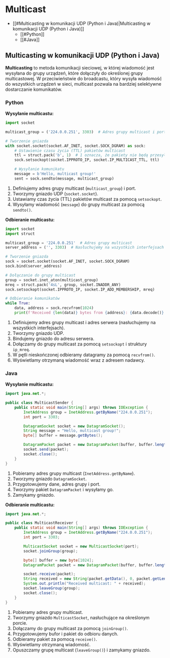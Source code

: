 # Multicast
- [[#Multicasting w komunikacji UDP (Python i Java)|Multicasting w komunikacji UDP (Python i Java)]]
	- [[#Python]]
	- [[#Java]]


## Multicasting w komunikacji UDP (Python i Java)

**Multicasting** to metoda komunikacji sieciowej, w której wiadomość jest wysyłana do grupy urządzeń, które dołączyły do określonej grupy multicastowej. W przeciwieństwie do broadcastu, który wysyła wiadomość do wszystkich urządzeń w sieci, multicast pozwala na bardziej selektywne dostarczanie komunikatów.

### Python

**Wysyłanie multicastu:**
```py
import socket

multicast_group = ('224.0.0.251', 3303)  # Adres grupy multicast i port

# Tworzenie gniazda
with socket.socket(socket.AF_INET, socket.SOCK_DGRAM) as sock:
    # Ustawienie czasu życia (TTL) pakietów multicast
    ttl = struct.pack('b', 1)  # 1 oznacza, że pakiety nie będą przesyłane poza sieć lokalną
    sock.setsockopt(socket.IPPROTO_IP, socket.IP_MULTICAST_TTL, ttl)

    # Wysyłanie komunikatu
    message = b'Hello, multicast group!'
    sent = sock.sendto(message, multicast_group)
```

1. Definiujemy adres grupy multicast (`multicast_group`) i port.
2. Tworzymy gniazdo UDP (`socket.socket`).
3. Ustawiamy czas życia (TTL) pakietów multicast za pomocą `setsockopt`.
4. Wysyłamy wiadomość (`message`) do grupy multicast za pomocą `sendto()`.

**Odbieranie multicastu:**
```py
import socket
import struct

multicast_group = '224.0.0.251'  # Adres grupy multicast
server_address = ('', 3303)  # Nasłuchujemy na wszystkich interfejsach na porcie 3303

# Tworzenie gniazda
sock = socket.socket(socket.AF_INET, socket.SOCK_DGRAM)
sock.bind(server_address)

# Dołączanie do grupy multicast
group = socket.inet_aton(multicast_group)
mreq = struct.pack('4sL', group, socket.INADDR_ANY)
sock.setsockopt(socket.IPPROTO_IP, socket.IP_ADD_MEMBERSHIP, mreq)

# Odbieranie komunikatów
while True:
    data, address = sock.recvfrom(1024)
    print(f'Received {len(data)} bytes from {address}: {data.decode()}')
```

1. Definiujemy adres grupy multicast i adres serwera (nasłuchujemy na wszystkich interfejsach).
2. Tworzymy gniazdo UDP.
3. Bindujemy gniazdo do adresu serwera.
4. Dołączamy do grupy multicast za pomocą `setsockopt` i struktury `ip_mreq`.
5. W pętli nieskończonej odbieramy datagramy za pomocą `recvfrom()`.
6. Wyświetlamy otrzymaną wiadomość wraz z adresem nadawcy.

### Java

**Wysyłanie multicastu:**
```java
import java.net.*;

public class MulticastSender {
    public static void main(String[] args) throws IOException {
        InetAddress group = InetAddress.getByName("224.0.0.251");
        int port = 3303;

        DatagramSocket socket = new DatagramSocket();
        String message = "Hello, multicast group!";
        byte[] buffer = message.getBytes();

        DatagramPacket packet = new DatagramPacket(buffer, buffer.length, group, port);
        socket.send(packet);
        socket.close();
    }
}
```

1. Pobieramy adres grupy multicast (`InetAddress.getByName`).
2. Tworzymy gniazdo `DatagramSocket`.
3. Przygotowujemy dane, adres grupy i port.
4. Tworzymy pakiet `DatagramPacket` i wysyłamy go.
5. Zamykamy gniazdo.

**Odbieranie multicastu:**
```java
import java.net.*;

public class MulticastReceiver {
    public static void main(String[] args) throws IOException {
        InetAddress group = InetAddress.getByName("224.0.0.251");
        int port = 3303;

        MulticastSocket socket = new MulticastSocket(port);
        socket.joinGroup(group);

        byte[] buffer = new byte[1024];
        DatagramPacket packet = new DatagramPacket(buffer, buffer.length);

        socket.receive(packet);
        String received = new String(packet.getData(), 0, packet.getLength());
        System.out.println("Received multicast: " + received);
        socket.leaveGroup(group);
        socket.close();
    }
}
```

1. Pobieramy adres grupy multicast.
2. Tworzymy gniazdo `MulticastSocket`, nasłuchujące na określonym porcie.
3. Dołączamy do grupy multicast za pomocą `joinGroup()`.
4. Przygotowujemy bufor i pakiet do odbioru danych.
5. Odbieramy pakiet za pomocą `receive()`.
6. Wyświetlamy otrzymaną wiadomość.
7. Opuszczamy grupę multicast (`leaveGroup()`) i zamykamy gniazdo.